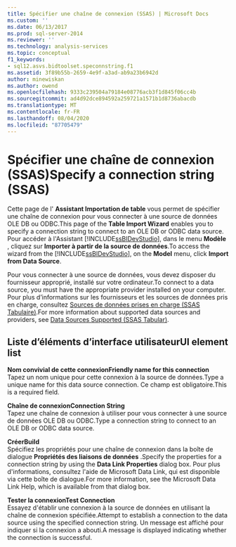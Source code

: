 ```yaml
---
title: Spécifier une chaîne de connexion (SSAS) | Microsoft Docs
ms.custom: ''
ms.date: 06/13/2017
ms.prod: sql-server-2014
ms.reviewer: ''
ms.technology: analysis-services
ms.topic: conceptual
f1_keywords:
- sql12.asvs.bidtoolset.speconnstring.f1
ms.assetid: 3f89b55b-2659-4e9f-a3ad-ab9a23b6942d
author: minewiskan
ms.author: owend
ms.openlocfilehash: 9333c239504a79184e08776acb3f1d845f06cc4b
ms.sourcegitcommit: ad4d92dce894592a259721a1571b1d8736abacdb
ms.translationtype: MT
ms.contentlocale: fr-FR
ms.lasthandoff: 08/04/2020
ms.locfileid: "87705479"
---
```

# <a name="specify-a-connection-string-ssas"></a><span data-ttu-id="de8ab-102">Spécifier une chaîne de connexion (SSAS)</span><span class="sxs-lookup"><span data-stu-id="de8ab-102">Specify a connection string (SSAS)</span></span>
  <span data-ttu-id="de8ab-103">Cette page de l' **Assistant Importation de table** vous permet de spécifier une chaîne de connexion pour vous connecter à une source de données OLE DB ou ODBC.</span><span class="sxs-lookup"><span data-stu-id="de8ab-103">This page of the **Table Import Wizard** enables you to specify a connection string to connect to an OLE DB or ODBC data source.</span></span> <span data-ttu-id="de8ab-104">Pour accéder à l'Assistant [!INCLUDE[ssBIDevStudio](../includes/ssbidevstudio-md.md)], dans le menu **Modèle** , cliquez sur **Importer à partir de la source de données**.</span><span class="sxs-lookup"><span data-stu-id="de8ab-104">To access the wizard from the [!INCLUDE[ssBIDevStudio](../includes/ssbidevstudio-md.md)], on the **Model** menu, click **Import from Data Source**.</span></span>  
  
 <span data-ttu-id="de8ab-105">Pour vous connecter à une source de données, vous devez disposer du fournisseur approprié, installé sur votre ordinateur.</span><span class="sxs-lookup"><span data-stu-id="de8ab-105">To connect to a data source, you must have the appropriate provider installed on your computer.</span></span> <span data-ttu-id="de8ab-106">Pour plus d’informations sur les fournisseurs et les sources de données pris en charge, consultez [Sources de données prises en charge &#40;SSAS Tabulaire&#41;](tabular-models/data-sources-supported-ssas-tabular.md).</span><span class="sxs-lookup"><span data-stu-id="de8ab-106">For more information about supported data sources and providers, see [Data Sources Supported &#40;SSAS Tabular&#41;](tabular-models/data-sources-supported-ssas-tabular.md).</span></span>  
  
## <a name="ui-element-list"></a><span data-ttu-id="de8ab-107">Liste d’éléments d’interface utilisateur</span><span class="sxs-lookup"><span data-stu-id="de8ab-107">UI element list</span></span>  
 <span data-ttu-id="de8ab-108">**Nom convivial de cette connexion**</span><span class="sxs-lookup"><span data-stu-id="de8ab-108">**Friendly name for this connection**</span></span>  
 <span data-ttu-id="de8ab-109">Tapez un nom unique pour cette connexion à la source de données.</span><span class="sxs-lookup"><span data-stu-id="de8ab-109">Type a unique name for this data source connection.</span></span> <span data-ttu-id="de8ab-110">Ce champ est obligatoire.</span><span class="sxs-lookup"><span data-stu-id="de8ab-110">This is a required field.</span></span>  
  
 <span data-ttu-id="de8ab-111">**Chaîne de connexion**</span><span class="sxs-lookup"><span data-stu-id="de8ab-111">**Connection String**</span></span>  
 <span data-ttu-id="de8ab-112">Tapez une chaîne de connexion à utiliser pour vous connecter à une source de données OLE DB ou ODBC.</span><span class="sxs-lookup"><span data-stu-id="de8ab-112">Type a connection string to connect to an OLE DB or ODBC data source.</span></span>  
  
 <span data-ttu-id="de8ab-113">**Créer**</span><span class="sxs-lookup"><span data-stu-id="de8ab-113">**Build**</span></span>  
 <span data-ttu-id="de8ab-114">Spécifiez les propriétés pour une chaîne de connexion dans la boîte de dialogue **Propriétés des liaisons de données** .</span><span class="sxs-lookup"><span data-stu-id="de8ab-114">Specify the properties for a connection string by using the **Data Link Properties** dialog box.</span></span> <span data-ttu-id="de8ab-115">Pour plus d'informations, consultez l'aide de Microsoft Data Link, qui est disponible via cette boîte de dialogue.</span><span class="sxs-lookup"><span data-stu-id="de8ab-115">For more information, see the Microsoft Data Link Help, which is available from that dialog box.</span></span>  
  
 <span data-ttu-id="de8ab-116">**Tester la connexion**</span><span class="sxs-lookup"><span data-stu-id="de8ab-116">**Test Connection**</span></span>  
 <span data-ttu-id="de8ab-117">Essayez d'établir une connexion à la source de données en utilisant la chaîne de connexion spécifiée.</span><span class="sxs-lookup"><span data-stu-id="de8ab-117">Attempt to establish a connection to the data source using the specified connection string.</span></span> <span data-ttu-id="de8ab-118">Un message est affiché pour indiquer si la connexion a abouti.</span><span class="sxs-lookup"><span data-stu-id="de8ab-118">A message is displayed indicating whether the connection is successful.</span></span>  
  
  
